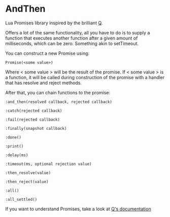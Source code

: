 AndThen
=======

Lua Promises library inspired by the brilliant [Q](http://github.com/kriskowal/q). 

Offers a lot of the same functionality, all you have to do is to supply a function that executes another function after a given amount of milliseconds, which can be zero. Something akin to setTimeout.

You can construct a new Promise using:
    
    Promise(<some value>)
    
Where < some value > will be the result of the promise. If < some value > is a function, it will be called during construction of the promise with a handler that has resolve and reject methods.

After that, you can chain functions to the promise:

    :and_then(resolved callback, rejected callback)
    
    :catch(rejected callback)
    
    :fail(rejected callback)
    
    :finally(snapshot callback)
    
    :done()
    
    :print()
    
    :delay(ms)
    
    :timeout(ms, optional rejection value)
    
    :then_resolve(value)
    
    :then_reject(value)
    
    :all()
    
    :all_settled()

If you want to understand Promises, take a look at [Q's documentation](http://documentup.com/kriskowal/q/)
